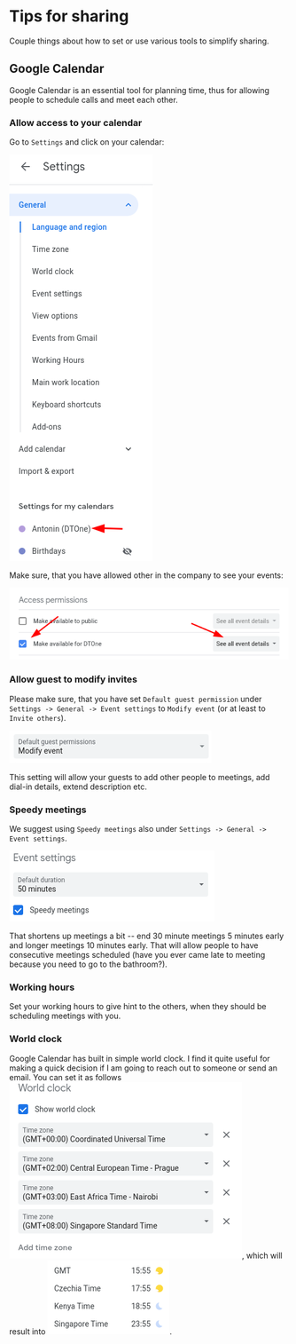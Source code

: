 # Tips for sharing

Couple things about how to set or use various tools to simplify sharing.

## Google Calendar

Google Calendar is an essential tool for planning time, thus for allowing people to schedule calls and meet each other.

### Allow access to your calendar

Go to `Settings` and click on your calendar:

![My calendar settings](cal/cal-settings.png)

Make sure, that you have allowed other in the company to see your events:

![My calendar access](cal/cal-access.png)


### Allow guest to modify invites

Please make sure, that you have set `Default guest permission` under `Settings -> General -> Event settings` to `Modify event` (or at least to `Invite others`).

![Guests can modify events](cal/modify.png)

This setting will allow your guests to add other people to meetings, add dial-in details, extend description etc.

### Speedy meetings

We suggest using `Speedy meetings` also under `Settings -> General -> Event settings`. 

![Speedy meetings](cal/speedy.png)

That shortens up meetings a bit -- end 30 minute meetings 5 minutes early and longer meetings 10 minutes early. That will allow people to have consecutive meetings scheduled (have you ever came late to meeting because you need to go to the bathroom?).

### Working hours

Set your working hours to give hint to the others, when they should be scheduling meetings with you.

### World clock

Google Calendar has built in simple world clock. I find it quite useful for making a quick decision if I am going to reach out to someone or send an email. You can set it as follows ![World clock settings](cal/worldclock-settings.png), which will result into ![World clock rendered](cal/worldclock.png).